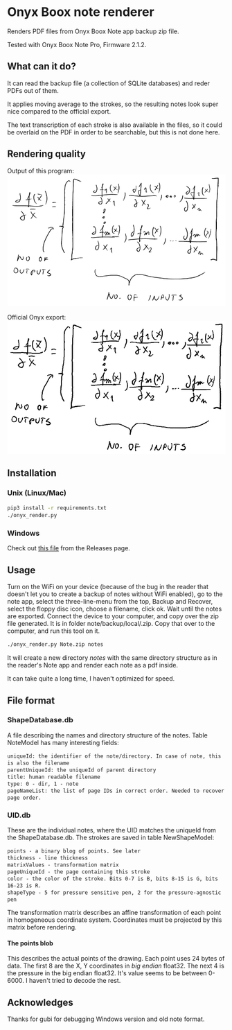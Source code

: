 # Onyx Boox note renderer

Renders PDF files from Onyx Boox Note app backup zip file.

Tested with Onyx Boox Note Pro, Firmware 2.1.2.

## What can it do?

It can read the backup file (a collection of SQLite databases) and reder PDFs out of them.

It applies moving average to the strokes, so the resulting notes look super nice compared to the official export.

The text transcription of each stroke is also available in the files, so it could be overlaid on the PDF in order to be searchable, but this is not done here.

## Rendering quality

Output of this program:
![](./assets/onyx_my.png)

Official Onyx export:
![](./assets/onyx_official.png)

## Installation

### Unix (Linux/Mac)

```bash
pip3 install -r requirements.txt
./onyx_render.py
```

### Windows

Check out [this file](https://github.com/xdever/OnyxNoteRenderer/releases/download/v0.2/onyx_render.exe) from the Releases page.

## Usage

Turn on the WiFi on your device (because of the bug in the reader that doesn't let you to create a backup of notes without WiFi enabled), go to the note app, select the three-line-menu from the top, Backup and Recover, select the floppy disc icon, choose a filename, click ok. Wait until the notes are exported. Connect the device to your computer, and copy over the zip file generated. It is in folder note/backup/local/<the filename you entered above>.zip. Copy that over to the computer, and run this tool on it.

```bash
./onyx_render.py Note.zip notes 
```

It will create a new directory *notes* with the same directory structure as in the reader's Note app and render each note as a pdf inside.

It can take quite a long time, I haven't optimized for speed.

## File format

### ShapeDatabase.db 

A file describing the names and directory structure of the notes. 
Table NoteModel has many interesting fields:
```
uniqueId: the identifier of the note/directory. In case of note, this is also the filename
parentUniqueId: the uniqueId of parent directory
title: human readable filename
type: 0 - dir, 1 - note    
pageNameList: the list of page IDs in correct order. Needed to recover page order.
``` 

### UID.db

These are the individual notes, where the UID matches the uniqueId from the ShapeDatabase.db. The strokes are saved in table NewShapeModel:

```
points - a binary blog of points. See later
thickness - line thickness
matrixValues - transformation matrix
pageUniqueId - the page containing this stroke
color - the color of the stroke. Bits 0-7 is B, bits 8-15 is G, bits 16-23 is R.
shapeType - 5 for pressure sensitive pen, 2 for the pressure-agnostic pen
```

The transformation matrix describes an affine transformation of each point in homogeneous coordinate system. Coordinates must be projected by this matrix before rendering.

#### The points blob

This describes the actual points of the drawing. Each point uses 24 bytes of data. The first 8 are the X, Y coordinates in *big endian* float32. The next 4 is the pressure in the big endian float32. It's value seems to be between 0-6000. I haven't tried to decode the rest.

## Acknowledges

Thanks for gubi for debugging Windows version and old note format.
